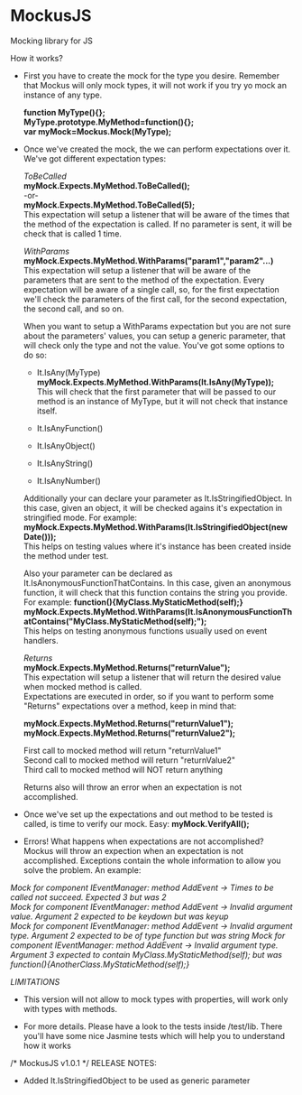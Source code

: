 MockusJS
========

Mocking library for JS

How it works?
- First you have to create the mock for the type you desire.
 Remember that Mockus will only mock types, it will not work if you try yo mock an instance of any type.

  **function MyType(){};**  
  **MyType.prototype.MyMethod=function(){};**  
  **var myMock=Mockus.Mock(MyType);**  
  
- Once we've created the mock, the we can perform expectations over it. We've got different expectation types:

  *ToBeCalled*  
  **myMock.Expects.MyMethod.ToBeCalled();**  
  -or-  
  **myMock.Expects.MyMethod.ToBeCalled(5);**  
  This expectation will setup a listener that will be aware of the times that the method of the expectation is called.
  If no parameter is sent, it will be check that is called 1 time. 
  
  *WithParams*  
  **myMock.Expects.MyMethod.WithParams("param1","param2"...)**  
  This expectation will setup a listener that will be aware of the parameters that are sent to the method of the expectation.
  Every expectation will be aware of a single call, so, for the first expectation we'll check the parameters of the first call, for the second expectation, the second call, and so on.
  
  When you want to setup a WithParams expectation but you are not sure about the parameters' values, you can setup a generic parameter, that will check only the type and not the value.
  You've got some options to do so:
  - It.IsAny(MyType)  
  **myMock.Expects.MyMethod.WithParams(It.IsAny(MyType));**  
  This will check that the first parameter that will be passed to our method is an instance of MyType, but it will not check that instance itself.
  
  - It.IsAnyFunction()
  - It.IsAnyObject()
  - It.IsAnyString()
  - It.IsAnyNumber()
  
  Additionally your can declare your parameter as It.IsStringifiedObject. In this case, given an object, it will be checked agains it's expectation in stringified mode. For example:
  **myMock.Expects.MyMethod.WithParams(It.IsStringifiedObject(new Date()));**  
  This helps on testing values where it's instance has been created inside the method under test.
  
  Also your parameter can be declared as It.IsAnonymousFunctionThatContains. In this case, given an anonymous function, it will check that this function contains the string you provide. For example:
  **function(){MyClass.MyStaticMethod(self);}**  
  **myMock.Expects.MyMethod.WithParams(It.IsAnonymousFunctionThatContains("MyClass.MyStaticMethod(self);");**  
  This helps on testing anonymous functions usually used on event handlers.
  
  *Returns*  
  **myMock.Expects.MyMethod.Returns("returnValue");**  
  This expectation will setup a listener that will return the desired value when mocked method is called.  
  Expectations are executed in order, so if you want to perform some "Returns" expectations over a method, keep in mind that:  
  
  **myMock.Expects.MyMethod.Returns("returnValue1");**  
  **myMock.Expects.MyMethod.Returns("returnValue2");**  
     
  First call to mocked method will return "returnValue1"  
  Second call to mocked method will return "returnValue2"  
  Third call to mocked method will NOT return anything  
  
  Returns also will throw an error when an expectation is not accomplished.
      
- Once we've set up the expectations and out method to be tested is called, is time to verify our mock. Easy:
  **myMock.VerifyAll();**

- Errors! What happens when expectations are not accomplished? Mockus will throw an expection when an expectation is not accomplished.
Exceptions contain the whole information to allow you solve the problem. An example:  
  
*Mock for component IEventManager: method AddEvent -> Times to be called not succeed. Expected 3 but was 2*  
*Mock for component IEventManager: method AddEvent -> Invalid argument value. Argument 2 expected to be keydown but was keyup*  
*Mock for component IEventManager: method AddEvent -> Invalid argument type. Argument 2 expected to be of type function but was string*
*Mock for component IEventManager: method AddEvent -> Invalid argument type. Argument 3 expected to contain MyClass.MyStaticMethod(self); but was function(){AnotherClass.MyStaticMethod(self);}*

*LIMITATIONS*
- This version will not allow to mock types with properties, will work only with types with methods.

- For more details. Please have a look to the tests inside /test/lib. There you'll have some nice Jasmine tests which will help you to understand how it works


/* MockusJS v1.0.1 */
RELEASE NOTES: 
  - Added It.IsStringifiedObject to be used as generic parameter